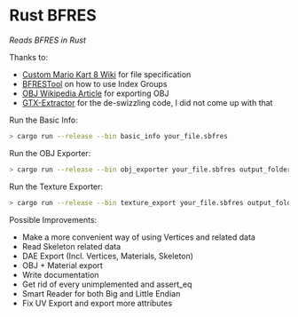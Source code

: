 # Rust BFRES

*Reads BFRES in Rust*

Thanks to:

* [Custom Mario Kart 8 Wiki](http://mk8.tockdom.com/wiki/BFRES_(File_Format)) for file specification
* [BFRESTool](https://github.com/aboood40091/BFRES-Tool) on how to use Index Groups
* [OBJ Wikipedia Article](https://en.wikipedia.org/wiki/Wavefront_.obj_file) for exporting OBJ
* [GTX-Extractor](https://github.com/aboood40091/GTX-Extractor) for the de-swizzling code, I did not come up with that

Run the Basic Info:

``` sh
> cargo run --release --bin basic_info your_file.sbfres
```

Run the OBJ Exporter:

``` sh
> cargo run --release --bin obj_exporter your_file.sbfres output_folder
```

Run the Texture Exporter:

``` sh
> cargo run --release --bin texture_export your_file.sbfres output_folder
```

Possible Improvements:

* Make a more convenient way of using Vertices and related data
* Read Skeleton related data
* DAE Export (Incl. Vertices, Materials, Skeleton)
* OBJ + Material export
* Write documentation
* Get rid of every unimplemented and assert_eq
* Smart Reader for both Big and Little Endian
* Fix UV Export and export more attributes